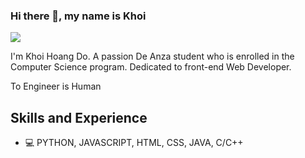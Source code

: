 ### Hi there 👋, my name is Khoi
![](https://scontent-sjc3-1.xx.fbcdn.net/v/t39.30808-6/327169045_737218601296728_1091362670563104050_n.jpg?_nc_cat=101&ccb=1-7&_nc_sid=e3f864&_nc_ohc=0MPT_eRKTXQAX8K8Jgc&_nc_ht=scontent-sjc3-1.xx&oh=00_AfA_9zQVJG_ADpgFAMnRsNEmKU9ZKKNGX2YeqpeLdDB1kg&oe=64049B31)

I'm Khoi Hoang Do. A passion De Anza student who is enrolled in the Computer Science program. Dedicated to front-end Web Developer.

To Engineer is Human 

## Skills and Experience
* 💻 PYTHON, JAVASCRIPT, HTML, CSS, JAVA, C/C++










